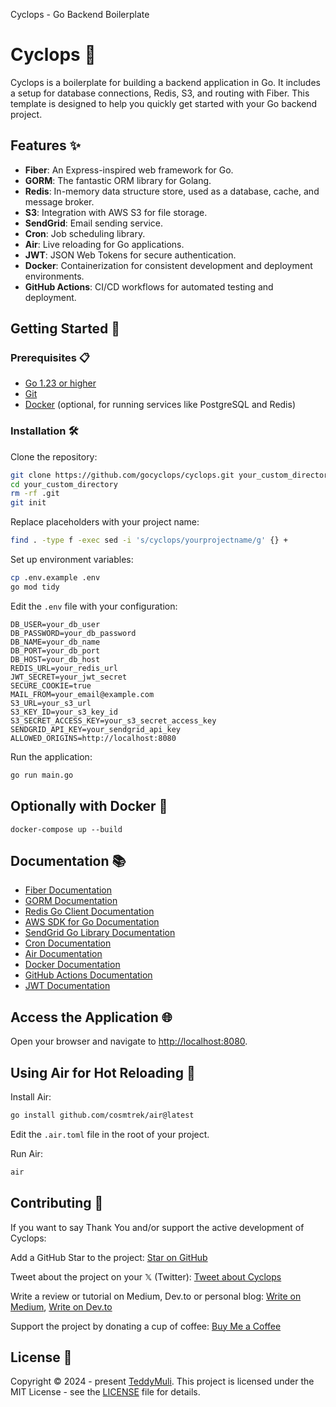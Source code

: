 Cyclops - Go Backend Boilerplate

# Cyclops 🚀

Cyclops is a boilerplate for building a backend application in Go. It includes a setup for database connections, Redis, S3, and routing with Fiber. This template is designed to help you quickly get started with your Go backend project.

## Features ✨

- **Fiber**: An Express-inspired web framework for Go.
- **GORM**: The fantastic ORM library for Golang.
- **Redis**: In-memory data structure store, used as a database, cache, and message broker.
- **S3**: Integration with AWS S3 for file storage.
- **SendGrid**: Email sending service.
- **Cron**: Job scheduling library.
- **Air**: Live reloading for Go applications.
- **JWT**: JSON Web Tokens for secure authentication.
- **Docker**: Containerization for consistent development and deployment environments.
- **GitHub Actions**: CI/CD workflows for automated testing and deployment.

## Getting Started 🚀

### Prerequisites 📋

- [Go 1.23 or higher](https://go.dev/dl/)
- [Git](https://git-scm.com/)
- [Docker](https://www.docker.com/) (optional, for running services like PostgreSQL and Redis)

### Installation 🛠️

Clone the repository:

```sh
git clone https://github.com/gocyclops/cyclops.git your_custom_directory --depth=1
cd your_custom_directory
rm -rf .git
git init
```

Replace placeholders with your project name:

```sh
find . -type f -exec sed -i 's/cyclops/yourprojectname/g' {} +
```

Set up environment variables:

```sh
cp .env.example .env
go mod tidy
```

Edit the `.env` file with your configuration:

```env
DB_USER=your_db_user
DB_PASSWORD=your_db_password
DB_NAME=your_db_name
DB_PORT=your_db_port
DB_HOST=your_db_host
REDIS_URL=your_redis_url
JWT_SECRET=your_jwt_secret
SECURE_COOKIE=true
MAIL_FROM=your_email@example.com
S3_URL=your_s3_url
S3_KEY_ID=your_s3_key_id
S3_SECRET_ACCESS_KEY=your_s3_secret_access_key
SENDGRID_API_KEY=your_sendgrid_api_key
ALLOWED_ORIGINS=http://localhost:8080
```

Run the application:

```sh
go run main.go
```

## Optionally with Docker 🐳

```
docker-compose up --build
```

## Documentation 📚

- [Fiber Documentation](https://docs.gofiber.io/)
- [GORM Documentation](https://gorm.io/docs/)
- [Redis Go Client Documentation](https://github.com/go-redis/redis)
- [AWS SDK for Go Documentation](https://aws.github.io/aws-sdk-go-v2/)
- [SendGrid Go Library Documentation](https://github.com/sendgrid/sendgrid-go)
- [Cron Documentation](https://github.com/robfig/cron)
- [Air Documentation](https://github.com/cosmtrek/air)
- [Docker Documentation](https://docs.docker.com/)
- [GitHub Actions Documentation](https://docs.github.com/en/actions)
- [JWT Documentation](https://jwt.io/introduction/)

## Access the Application 🌐

Open your browser and navigate to [http://localhost:8080](http://localhost:8080).

## Using Air for Hot Reloading 🔄

Install Air:

```sh
go install github.com/cosmtrek/air@latest
```

Edit the `.air.toml` file in the root of your project.

Run Air:

```sh
air
```

## Contributing 🤝

If you want to say Thank You and/or support the active development of Cyclops:

Add a GitHub Star to the project: [Star on GitHub](https://github.com/gocyclops/cyclops)

Tweet about the project on your 𝕏 (Twitter): [Tweet about Cyclops](https://twitter.com/intent/tweet?text=Check%20out%20Cyclops%20-%20a%20boilerplate%20for%20building%20a%20backend%20application%20in%20Go!%20https://github.com/gocyclops/cyclops)

Write a review or tutorial on Medium, Dev.to or personal blog: [Write on Medium](https://medium.com/), [Write on Dev.to](https://dev.to/)

Support the project by donating a cup of coffee: [Buy Me a Coffee](https://www.buymeacoffee.com/gocyclops)

## License 📄

Copyright © 2024 - present [TeddyMuli](https://github.com/TeddyMuli).
This project is licensed under the MIT License - see the [LICENSE](LICENSE) file for details.
